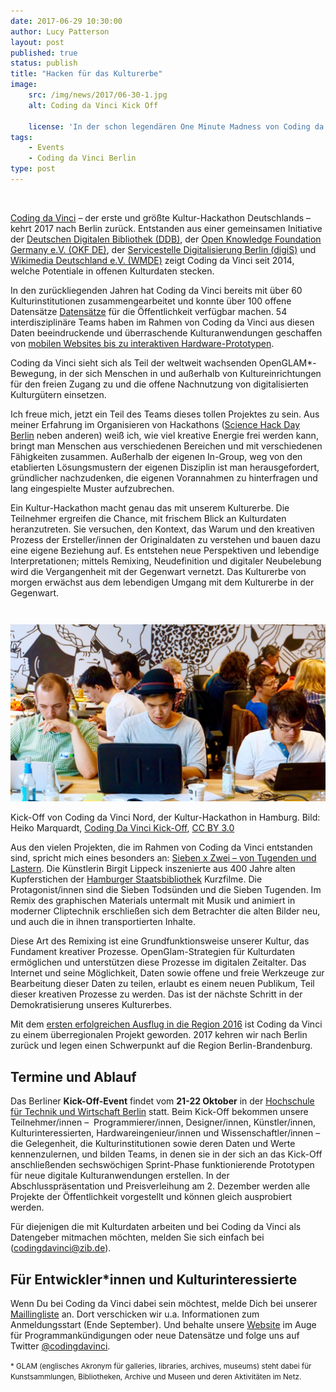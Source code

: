 ```yaml
---
date: 2017-06-29 10:30:00
author: Lucy Patterson
layout: post
published: true
status: publish
title: "Hacken für das Kulturerbe"
image:
    src: /img/news/2017/06-30-1.jpg
    alt: Coding da Vinci Kick Off

    license: 'In der schon legendären One Minute Madness von Coding da Vinci machen die Kultur- und Gedächtnisinstitutionen Reklame für ihre Datenpräsentation im Anschluss.  Bild: <a href="https://www.flickr.com/people/99896278@N06">Open Knowledge Foundation Deutschland</a>, <a href="https://commons.wikimedia.org/wiki/File:Coding_da_Vinci_Nord_2016_-_Kick-Off_in_Hamburg_%2832760433212%29.jpg">Coding da Vinci Nord 2016 - Kick-Off in Hamburg (32760433212)</a>, <a href="https://creativecommons.org/licenses/by/2.0/legalcode">CC BY 2.0</a>'
tags:
    - Events
    - Coding da Vinci Berlin
type: post
---
```

 

<p><a href="https://codingdavinci.de/">Coding da Vinci</a> – der erste und größte Kultur-Hackathon Deutschlands – kehrt 2017 nach Berlin zurück. Entstanden aus einer gemeinsamen Initiative der <a href="https://www.deutsche-digitale-bibliothek.de/">Deutschen Digitalen Bibliothek (DDB)</a>, der <a href="http://okfn.de/">Open Knowledge Foundation Germany e.V. (OKF DE)</a>, der <a href="http://www.servicestelle-digitalisierung.de">Servicestelle Digitalisierung Berlin (digiS)</a> und <a href="https://www.wikimedia.de/">Wikimedia Deutschland e.V. (WMDE)</a> zeigt Coding da Vinci seit 2014, welche Potentiale in offenen Kulturdaten stecken.</p>
<p>In den zurückliegenden Jahren hat Coding da Vinci bereits mit über 60 Kulturinstitutionen zusammengearbeitet und konnte über 100 offene Datensätze <a href="https://codingdavinci.de/daten/">Datensätze</a> für die Öffentlichkeit verfügbar machen. 54 interdisziplinäre Teams haben im Rahmen von Coding da Vinci aus diesen Daten beeindruckende und überraschende Kulturanwendungen geschaffen von <a href="https://codingdavinci.de/projekte/">mobilen Websites bis zu interaktiven Hardware-Prototypen</a>.</p>
<p>Coding da Vinci sieht sich als Teil der weltweit wachsenden OpenGLAM*-Bewegung, in der sich Menschen in und außerhalb von Kultureinrichtungen für den freien Zugang zu und die offene Nachnutzung von digitalisierten Kulturgütern einsetzen.</p>

<p>Ich freue mich, jetzt ein Teil des Teams dieses tollen Projektes zu sein. Aus meiner Erfahrung im Organisieren von Hackathons (<a href="http://berlin.sciencehackday.org/">Science Hack Day Berlin</a> neben anderen) weiß ich, wie viel kreative Energie frei werden kann, bringt man Menschen aus verschiedenen Bereichen und mit verschiedenen Fähigkeiten zusammen. Außerhalb der eigenen In-Group, weg von den etablierten Lösungsmustern der eigenen Disziplin ist man herausgefordert, gründlicher nachzudenken, die eigenen Vorannahmen zu hinterfragen und lang eingespielte Muster aufzubrechen.</p>
<p>Ein Kultur-Hackathon macht genau das mit unserem Kulturerbe. Die Teilnehmer ergreifen die Chance, mit frischem Blick an Kulturdaten heranzutreten. Sie versuchen, den Kontext, das Warum und den kreativen Prozess der Ersteller/innen der Originaldaten zu verstehen und bauen dazu eine eigene Beziehung auf. Es entstehen neue Perspektiven und lebendige Interpretationen; mittels Remixing, Neudefinition und digitaler Neubelebung wird die Vergangenheit mit der Gegenwart vernetzt. Das Kulturerbe von morgen erwächst aus dem lebendigen Umgang mit dem Kulturerbe in der Gegenwart.</p>
<div class="container-fluid" style="margin-top: 3em;">
<img class="img-responsive center-block image-content" src="/img/news/2017/06-30-2.jpg" />
<p class="image-caption">Kick-Off von Coding da Vinci Nord, der Kultur-Hackathon in Hamburg. Bild: Heiko Marquardt, <a href="https://commons.wikimedia.org/wiki/File:Coding_da_Vinci_Kick_Off_%2825_&amp;_26-04-2015%29_028.jpg">Coding Da Vinci Kick-Off</a>, <a href="https://creativecommons.org/licenses/by/3.0/legalcode">CC BY 3.0</a></p>
</div>

<p>Aus den vielen Projekten, die im Rahmen von Coding da Vinci entstanden sind, spricht mich eines besonders an: <a href="https://codingdavinci.de/projects/2016/siebenxzwei.html#project-name">Sieben x Zwei – von Tugenden und Lastern</a>. Die Künstlerin Birgit Lippeck inszenierte aus 400 Jahre alten Kupferstichen der <a href="https://de.wikipedia.org/wiki/Staats-_und_Universit%C3%A4tsbibliothek_Hamburg">Hamburger Staatsbibliothek</a> Kurzfilme. Die Protagonist/innen sind die Sieben Todsünden und die Sieben Tugenden. Im Remix des graphischen Materials untermalt mit Musik und animiert in moderner Cliptechnik erschließen sich dem Betrachter die alten Bilder neu, und auch die in ihnen transportierten Inhalte.</p>
<p>Diese Art des Remixing ist eine Grundfunktionsweise unserer Kultur, das Fundament kreativer Prozesse. OpenGlam-Strategien für Kulturdaten ermöglichen und unterstützen diese Prozesse im digitalen Zeitalter. Das Internet und seine Möglichkeit, Daten sowie offene und freie Werkzeuge zur Bearbeitung dieser Daten zu teilen, erlaubt es einem neuen Publikum, Teil dieser kreativen Prozesse zu werden. Das ist der nächste Schritt in der Demokratisierung unseres Kulturerbes.</p>
<p>Mit dem <a href="https://codingdavinci.de/events/nord/">ersten erfolgreichen Ausflug in die Region 2016</a> ist Coding da Vinci zu einem überregionalen Projekt geworden. 2017 kehren wir nach Berlin zurück und legen einen Schwerpunkt auf die Region Berlin-Brandenburg.</p>
<h2>Termine und Ablauf</h2>
<p>Das Berliner <b>Kick-Off-Event</b> findet vom <b>21-22 Oktober</b> in der <a href="https://www.htw-berlin.de/">Hochschule für Technik und Wirtschaft Berlin</a> statt. Beim Kick-Off bekommen unsere Teilnehmer/innen – &nbsp;Programmierer/innen, Designer/innen, Künstler/innen, Kulturinteressierten, Hardwareingenieur/innen und Wissenschaftler/innen – die Gelegenheit, die Kulturinstitutionen sowie deren Daten und Werte kennenzulernen, und bilden Teams, in denen sie in der sich an das Kick-Off anschließenden sechswöchigen Sprint-Phase funktionierende Prototypen für neue digitale Kulturanwendungen erstellen. In der Abschlusspräsentation und Preisverleihung am 2. Dezember werden alle Projekte der Öffentlichkeit vorgestellt und können gleich ausprobiert werden.</p>
<p>Für diejenigen die mit Kulturdaten arbeiten und bei Coding da Vinci als Datengeber mitmachen möchten, melden Sie sich einfach bei (<a href="mailto:codingdavinci@zib.de">codingdavinci@zib.de</a>).</p>
<h2>Für Entwickler*innen und Kulturinteressierte</h2>
<p>Wenn Du bei Coding da Vinci dabei sein möchtest, melde Dich bei unserer <a href="http://eepurl.com/cTI-ov">Maillingliste</a> an. Dort verschicken wir u.a. Informationen zum Anmeldungsstart (Ende September). Und behalte unsere <a href="https://codingdavinci.de/">Website</a> im Auge für Programmankündigungen oder neue Datensätze und folge uns auf Twitter <a href="https://twitter.com/codingdavinci">@codingdavinci</a>.</p>
<p><small>
* GLAM (englisches Akronym für galleries, libraries, archives, museums) steht dabei für Kunstsammlungen, Bibliotheken, Archive und Museen und deren Aktivitäten im Netz. 
</small></p>
